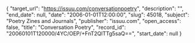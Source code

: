 {
  "target_url": "https://issuu.com/conversationpoetry", 
  "description": "", 
  "end_date": null, 
  "date": "2006-01-01T12:00:00", 
  "slug": 45018, 
  "subject": "Poetry Zines and Journals", 
  "publisher": "issuu.com", 
  "open_access": false, 
  "title": "Conversation Poetry", 
  "record_id": "20060101T120000/4YC/OEP/+FnT2QlTTg5saQ==", 
  "start_date": null
}

